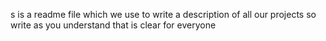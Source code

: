 s is a readme file which we use to write a description of all our projects so write as you understand that is clear for everyone
